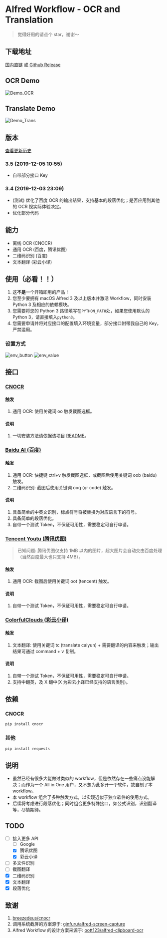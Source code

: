 # Alfred Workflow - OCR and Translation

> 觉得好用的请点个 star，谢谢～

## 下载地址
[国内直链](http://bz.cndzq.com/ltr970503/3_software/2_tool/Capture%20then%20OCR.zip) 或 [Github Release](https://github.com/Chandler-Lu/alfred-ocr/releases)

## OCR Demo

![Demo_OCR](http://img.yeslu.cn/alfred/demo_ocr.gif)

## Translate Demo

![Demo_Trans](http://img.yeslu.cn/alfred/demo_trans.gif)

## 版本

[查看更新历史](https://github.com/Chandler-Lu/alfred-ocr/wiki/Update-History)

### 3.5 (2019-12-05 10:55)

- 自带部分接口 Key

### 3.4 (2019-12-03 23:09)

- (测试) 优化了百度 OCR 的输出结果，支持基本的段落优化；是否应用到其他的 OCR 视实际体验决定。
- 优化部分代码

## 能力

- 离线 OCR (CNOCR)
- 通用 OCR (百度，腾讯优图)
- 二维码识别 (百度)
- 文本翻译 (彩云小译)

## 使用（必看！！）

1. 这**不是**一个开箱即用的产品！
2. 您至少要拥有 macOS Alfred 3 及以上版本并激活 Workflow，同时安装 Python 3 及相应的依赖模块。
3. 您需要将您的 Python 3 路径填写在`PYTHON_PATH`处，如果您使用默认的 Python 3，请直接填入`python3`。
4. 您需要申请并将对应接口的配置填入环境变量，部分接口附带我自己的 Key，严禁滥用。

### 设置方式

![env_button](http://img.yeslu.cn/alfred/env_button.png)
![env_value](http://img.yeslu.cn/alfred/env_value.png)

## 接口

### [CNOCR](https://github.com/breezedeus/cnocr)

#### 触发

1. 通用 OCR: 使用关键词 oo 触发截图选框。

#### 说明

1. 一切安装方法请依据该项目 [README](https://github.com/breezedeus/cnocr/blob/master/README.md)。

### [Baidu AI (百度)](https://ai.baidu.com/tech/ocr)

#### 触发

1. 通用 OCR: 快捷键 ctrl+v 触发截图选框，或截图后使用关键词 oob (baidu) 触发。
2. 二维码识别: 截图后使用关键词 ooq (qr code) 触发。

#### 说明

1. 具备简单的中英文识别，标点符号将被替换为对应语言下的符号。
2. 具备简单的段落优化。
3. 自带一个测试 Token，不保证可用性，需要稳定可自行申请。

### [Tencent Youtu (腾讯优图)](https://ai.qq.com/product/ocr.shtml#common)

> 已知问题: 腾讯优图仅支持 1MB 以内的图片，超大图片会自动交由百度处理（当然百度最大也只支持 4MB）。

#### 触发

1. 通用 OCR: 截图后使用关键词 oot (tencent) 触发。

#### 说明

1. 自带一个测试 Token，不保证可用性，需要稳定可自行申请。

### [ColorfulClouds (彩云小译)](https://fanyi.caiyunapp.com/#/api)

#### 触发

1. 文本翻译: 使用关键词 tc (translate caiyun) + 需要翻译的内容来触发；输出结果可通过 command + v 复制。

#### 说明

1. 自带一个测试 Token，不保证可用性，需要稳定可自行申请。
2. 支持中翻英，及 X 翻中(X 为彩云小译已经支持的语言类别)。

## 依赖

### CNOCR

```python
pip install cnocr
```

### 其他

```python
pip install requests
```

## 说明

- 虽然已经有很多大佬做过类似的 workflow，但是依然存在一些痛点没能解决；而作为一个 All in One 用户，又不想为此多开一个软件，故自制了本 workflow。
- 本 workflow 组合了多种触发方式，以实现近似于独立软件的使用方式。
- 后续将考虑进行段落优化；同时组合更多特殊接口，如公式识别，识别翻译等，尽情期待。

## TODO

- [ ] 接入更多 API
  - [ ] Google
  - [x] 腾讯优图
  - [x] 彩云小译
- [ ] 多文件识别
- [ ] 截图翻译
- [x] 二维码识别
- [x] 文本翻译
- [x] 段落优化

## 致谢

1. [breezedeus/cnocr](https://github.com/breezedeus/cnocr)
2. 调用系统截屏的方案源于: [ginfuru/alfred-screen-capture](https://github.com/ginfuru/alfred-screen-capture)
3. Alfred Workflow 的设计方案来源于: [oott123/alfred-clipboard-ocr](https://github.com/oott123/alfred-clipboard-ocr)
